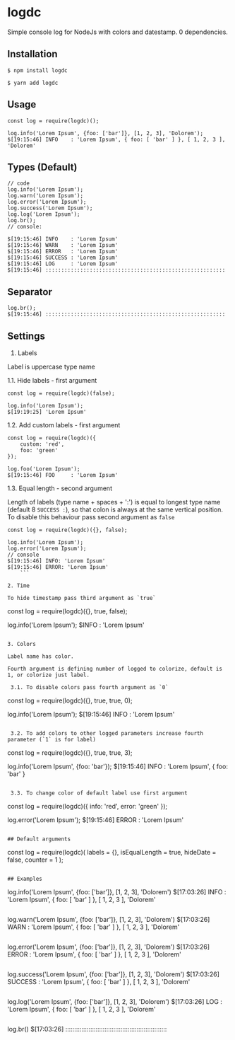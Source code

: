 # logdc
Simple console log for NodeJs with colors and datestamp.
0 dependencies.


## Installation

```
$ npm install logdc
```

```
$ yarn add logdc
```

## Usage

```
const log = require(logdc)();

log.info('Lorem Ipsum', {foo: ['bar']}, [1, 2, 3], 'Dolorem');
$[19:15:46] INFO    : 'Lorem Ipsum', { foo: [ 'bar' ] }, [ 1, 2, 3 ], 'Dolorem'
```

## Types (Default)

```
// code
log.info('Lorem Ipsum');
log.warn('Lorem Ipsum');
log.error('Lorem Ipsum');
log.success('Lorem Ipsum');
log.log('Lorem Ipsum');
log.br();
// console:

$[19:15:46] INFO    : 'Lorem Ipsum'
$[19:15:46] WARN    : 'Lorem Ipsum'
$[19:15:46] ERROR   : 'Lorem Ipsum'
$[19:15:46] SUCCESS : 'Lorem Ipsum'
$[19:15:46] LOG     : 'Lorem Ipsum'
$[19:15:46] ::::::::::::::::::::::::::::::::::::::::::::::::::::::::: 
```

## Separator

```
log.br();
$[19:15:46] :::::::::::::::::::::::::::::::::::::::::::::::::::::::::
```

## Settings

1. Labels

Label is uppercase type name

 1.1. Hide labels - first argument

```
const log = require(logdc)(false);

log.info('Lorem Ipsum');
$[19:19:25] 'Lorem Ipsum'

```

 1.2. Add custom labels - first argument

```
const log = require(logdc)({
	custom: 'red',
	foo: 'green'
});

log.foo('Lorem Ipsum');
$[19:15:46] FOO     : 'Lorem Ipsum'
```

 1.3. Equal length - second argument

Length of labels (type name + spaces + ':') is equal to longest type name (default 8 `SUCCESS :`),
so that colon is always at the same vertical position. To disable this behaviour pass second argument as `false`

```
const log = require(logdc)({}, false);

log.info('Lorem Ipsum');
log.error('Lorem Ipsum');
// console
$[19:15:46] INFO: 'Lorem Ipsum'
$[19:15:46] ERROR: 'Lorem Ipsum'
	```

2. Time

To hide timestamp pass third argument as `true`

```
const log = require(logdc)({}, true, false);

log.info('Lorem Ipsum');
$INFO    : 'Lorem Ipsum'
```

3. Colors

Label name has color.

Fourth argument is defining number of logged to colorize, default is 1, or colorize just label.

 3.1. To disable colors pass fourth argument as `0`

```
const log = require(logdc)({}, true, true, 0);

log.info('Lorem Ipsum');
$[19:15:46] INFO    : 'Lorem Ipsum'
```

 3.2. To add colors to other logged parameters increase fourth parameter (`1` is for label)

```
const log = require(logdc)({}, true, true, 3);

log.info('Lorem Ipsum', {foo: 'bar'});
$[19:15:46] INFO    : 'Lorem Ipsum', { foo: 'bar' }
```

 3.3. To change color of default label use first argument

```
const log = require(logdc)({
	info: 'red',
	error: 'green'
});

log.error('Lorem Ipsum');
$[19:15:46] ERROR   : 'Lorem Ipsum'
```

## Default arguments

```
const log = require(logdc)(
	labels = {},
	isEqualLength = true,
	hideDate = false,
	counter = 1
);
```

## Examples

```
log.info('Lorem Ipsum', {foo: ['bar']}, [1, 2, 3], 'Dolorem')
$[17:03:26] INFO    : 'Lorem Ipsum', { foo: [ 'bar' ] }, [ 1, 2, 3 ], 'Dolorem'
```

```
log.warn('Lorem Ipsum', {foo: ['bar']}, [1, 2, 3], 'Dolorem')
$[17:03:26] WARN    : 'Lorem Ipsum', { foo: [ 'bar' ] }, [ 1, 2, 3 ], 'Dolorem'
```

```
log.error('Lorem Ipsum', {foo: ['bar']}, [1, 2, 3], 'Dolorem')
$[17:03:26] ERROR   : 'Lorem Ipsum', { foo: [ 'bar' ] }, [ 1, 2, 3 ], 'Dolorem'
```

```
log.success('Lorem Ipsum', {foo: ['bar']}, [1, 2, 3], 'Dolorem')
$[17:03:26] SUCCESS : 'Lorem Ipsum', { foo: [ 'bar' ] }, [ 1, 2, 3 ], 'Dolorem'
```

```
log.log('Lorem Ipsum', {foo: ['bar']}, [1, 2, 3], 'Dolorem')
$[17:03:26] LOG     : 'Lorem Ipsum', { foo: [ 'bar' ] }, [ 1, 2, 3 ], 'Dolorem'
```

```
log.br()
$[17:03:26] :::::::::::::::::::::::::::::::::::::::::::::::::::::::::
```
